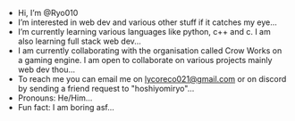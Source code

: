 - Hi, I’m @Ryo010
- I’m interested in web dev and various other stuff if it catches my eye...
- I’m currently learning various languages like python, c++ and c. I am also learning full stack web dev...
- I am currently collaborating with the organisation called Crow Works on a gaming engine. I am open to collaborate on various projects mainly web dev thou...
- To reach me you can email me on lycoreco021@gmail.com or on discord by sending a friend request to "hoshiyomiryo"...
- Pronouns: He/Him...
- Fun fact: I am boring asf...

<!---
Ryo010/Ryo010 is a ✨ special ✨ repository because its `README.md` (this file) appears on your GitHub profile.
You can click the Preview link to take a look at your changes.
--->
